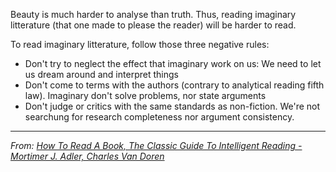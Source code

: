 Beauty is much harder to analyse than truth. Thus, reading imaginary litterature (that one made to please the reader) will be harder to read. 

To read imaginary litterature, follow those three negative rules: 
- Don't try to neglect the effect that imaginary work on us: We need to let us dream around and interpret things
- Don't come to terms with the authors (contrary to analytical reading fifth law). Imaginary don't solve problems, nor state arguments
- Don't judge or critics with the same standards as non-fiction. We're not searchung for research completeness nor argument consistency. 

---
*From: [How To Read A Book, The Classic Guide To Intelligent Reading - Mortimer J. Adler, Charles Van Doren](How%20To%20Read%20A%20Book,%20The%20Classic%20Guide%20To%20Intelligent%20Reading%20-%20Mortimer%20J.%20Adler,%20Charles%20Van%20Doren.md)*